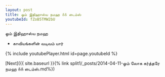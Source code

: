 ```yaml
---
layout: post
title: ஓம் இதிஹாஸ்ய நமஹ ௧௧ டைம்ஸ்
youtubeId: fZoB5TMW2bU
---
```

 
 
 ஓம் இதிஹாஸ்ய நமஹ  
 
 -  காவியங்களின் வடிவம் யார் 
 
  
 
  
 
 
 
 
 
 


{% include youtubePlayer.html id=page.youtubeId %}
 
[Next]({{ site.baseurl }}{% link  split1/_posts/2014-04-11-ஓம் லோக கர்த்தரே நமஹ ௧௧ டைம்ஸ்.md%})
 
